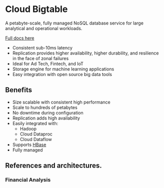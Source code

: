 # Cloud Bigtable
A petabyte-scale, fully managed NoSQL database service for large analytical and operational workloads.

[Full docs here](https://cloud.google.com/bigtable/)

* Consistent sub-10ms latency
* Replication provides higher availability, higher durability, and resilience in the face of zonal failures
* Ideal for Ad Tech, Fintech, and IoT
* Storage engine for machine learning applications
* Easy integration with open source big data tools

## Benefits
* Size scalable with consistent high performance
* Scale to hundreds of petabytes
* No downtime during configuration
* Replication adds high availability
* Easily integrated with:
    * Hadoop
    * Cloud Dataproc
    * Cloud Dataflow
* Supports [HBase](https://hbase.apache.org/)
* Fully managed

## References and architectures.
### Financial Analysis


